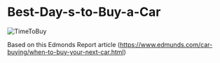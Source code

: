 # Best-Day-s-to-Buy-a-Car

![TimeToBuy](https://user-images.githubusercontent.com/34730302/84784979-ecce2e80-afb8-11ea-9870-50a9d91ba322.png)

Based on this Edmonds Report article (https://www.edmunds.com/car-buying/when-to-buy-your-next-car.html)
